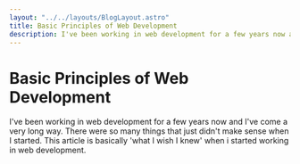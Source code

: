 ```yaml
---
layout: "../../layouts/BlogLayout.astro"
title: Basic Principles of Web Development
description: I've been working in web development for a few years now and I've come a very long way. There were so many things that just didn't make sense when I started. This article is basically 'what I wish I knew' when i started working in web development.
---
```


# Basic Principles of Web Development

I've been working in web development for a few years now and I've come a very long way. There were so many things that just didn't make sense when I started. This article is basically 'what I wish I knew' when i started working in web development.